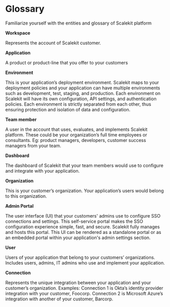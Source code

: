 # Glossary

Familiarize yourself with the entities and glossary of Scalekit platform

**Workspace**

Represents the account of Scalekit customer.

**Application**

A product or product-line that you offer to your customers

**Environment**

This is your application’s deployment environment. Scalekit maps to your deployment policies and your application can have multiple environments such as development, test, staging, and production. Each environment on Scalekit will have its own configuration, API settings, and authentication policies. Each environment is strictly separated from each other, thus ensuring protection and isolation of data and configuration.

**Team member**

A user in the account that uses, evaluates, and implements Scalekit platform. These could be your organization’s full time employees or consultants. Eg: product managers, developers, customer success managers from your team.

**Dashboard**

The dashboard of Scalekit that your team members would use to configure and integrate with your application.

**Organization**

This is your customer’s organization. Your application’s users would belong to this organization.

**Admin Portal**

The user interface (UI) that your customers' admins use to configure SSO connections and settings. This self-service portal makes the SSO configuration experience simple, fast, and secure. Scalekit fully manages and hosts this portal. This UI can be rendered as a standalone portal or as an embedded portal within your application's admin settings section.

**User**

Users of your application that belong to your customers’ organizations. Includes users, admins, IT admins who use and implement your application.

**Connection**

Represents the unique integration between your application and your customer’s organization. Examples: Connection 1 is Okta’s identity provider integration with your customer, Foocorp. Connection 2 is Microsoft Azure’s integration with another of your customer, Barcorp.